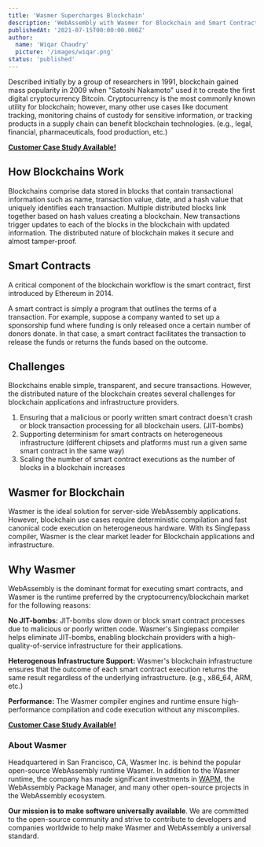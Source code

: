 ```yaml
---
title: 'Wasmer Supercharges Blockchain'
description: 'WebAssembly with Wasmer for Blockchain and Smart Contracts.'
publishedAt: '2021-07-15T00:00:00.000Z'
author:
  name: 'Wiqar Chaudry'
  picture: '/images/wiqar.png'
status: 'published'
---
```


Described initially by a group of researchers in 1991, blockchain gained mass popularity in 2009 when "Satoshi Nakamoto" used it to create the first digital cryptocurrency Bitcoin. Cryptocurrency is the most commonly known utility for blockchain; however, many other use cases like document tracking, monitoring chains of custody for sensitive information, or tracking products in a supply chain can benefit blockchain technologies. (e.g., legal, financial, pharmaceuticals, food production, etc.)

**[Customer Case Study Available!](https://wasmer.io/case-studies/confio)**

## How Blockchains Work

Blockchains comprise data stored in blocks that contain transactional information such as name, transaction value, date, and a hash value that uniquely identifies each transaction. Multiple distributed blocks link together based on hash values creating a blockchain. New transactions trigger updates to each of the blocks in the blockchain with updated information. The distributed nature of blockchain makes it secure and almost tamper-proof.

## Smart Contracts

A critical component of the blockchain workflow is the smart contract, first introduced by Ethereum in 2014.

A smart contract is simply a program that outlines the terms of a transaction. For example, suppose a company wanted to set up a sponsorship fund where funding is only released once a certain number of donors donate. In that case, a smart contract facilitates the transaction to release the funds or returns the funds based on the outcome.

## Challenges

Blockchains enable simple, transparent, and secure transactions. However, the distributed nature of the blockchain creates several challenges for blockchain applications and infrastructure providers.

1. Ensuring that a malicious or poorly written smart contract doesn't crash or block transaction processing for all blockchain users. (JIT-bombs)
2. Supporting determinism for smart contracts on heterogeneous infrastructure (different chipsets and platforms must run a given same smart contract in the same way)
3. Scaling the number of smart contract executions as the number of blocks in a blockchain increases

## Wasmer for Blockchain

Wasmer is the ideal solution for server-side WebAssembly applications. However, blockchain use cases require deterministic compilation and fast canonical code execution on heterogeneous hardware. With its Singlepass compiler, Wasmer is the clear market leader for Blockchain applications and infrastructure.

## Why Wasmer

WebAssembly is the dominant format for executing smart contracts, and Wasmer is the runtime preferred by the cryptocurrency/blockchain market for the following reasons:

**No JIT-bombs:** JIT-bombs slow down or block smart contract processes due to malicious or poorly written code. Wasmer's Singlepass compiler helps eliminate JIT-bombs, enabling blockchain providers with a high-quality-of-service infrastructure for their applications.

**Heterogenous Infrastructure Support:** Wasmer's blockchain infrastructure ensures that the outcome of each smart contract execution returns the same result regardless of the underlying infrastructure. (e.g., x86_64, ARM, etc.)

**Performance:** The Wasmer compiler engines and runtime ensure high-performance compilation and code execution without any miscompiles.

**[Customer Case Study Available!](https://wasmer.io/case-studies/confio)**

### **About Wasmer**

Headquartered in San Francisco, CA, Wasmer Inc. is behind the popular open-source WebAssembly runtime Wasmer. In addition to the Wasmer runtime, the company has made significant investments in [WAPM](https://wapm.io/), the WebAssembly Package Manager, and many other open-source projects in the WebAssembly ecosystem.

**Our mission is to make software universally available**. We are committed to the open-source community and strive to contribute to developers and companies worldwide to help make Wasmer and WebAssembly a universal standard.
